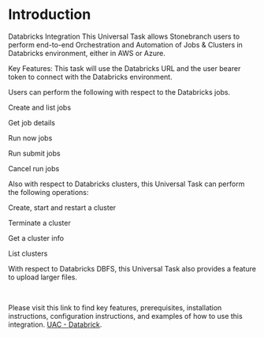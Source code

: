 <h1 id="UAC-Databricks-Introduction">Introduction</h1>
Databricks Integration
This Universal Task allows Stonebranch users to perform end-to-end Orchestration and Automation of Jobs & Clusters in Databricks environment, either in AWS or Azure.

Key Features: 
This task will use the Databricks URL and the user bearer token to connect with the Databricks environment. 

Users can perform the following with respect to the Databricks jobs.

Create and list jobs

Get job details

Run now jobs

Run submit jobs

Cancel run jobs

Also with respect to Databricks clusters, this Universal Task can perform the following operations:

Create, start and restart a cluster

Terminate a cluster

Get a cluster info

List clusters

With respect to Databricks DBFS, this Universal Task also provides a feature to upload larger files.
<p>&nbsp;</p>
Please visit this link to find key features, prerequisites, installation instructions, configuration instructions, and examples of how to use this integration. 
<a href="https://docs.stonebranch.com/confluence/display/UC69/UAC+-+Databricks">UAC - Databrick</a>.&nbsp;</li>

